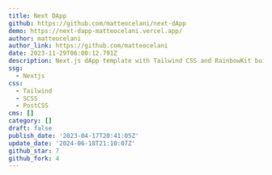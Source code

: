 ```yaml
---
title: Next DApp
github: https://github.com/matteocelani/next-dApp
demo: https://next-dapp-matteocelani.vercel.app/
author: matteocelani
author_link: https://github.com/matteocelani
date: 2023-11-29T06:00:12.791Z
description: Next.js dApp template with Tailwind CSS and RainbowKit built in TypeScript.
ssg:
  - Nextjs
css:
  - Tailwind
  - SCSS
  - PostCSS
cms: []
category: []
draft: false
publish_date: '2023-04-17T20:41:05Z'
update_date: '2024-06-18T21:10:07Z'
github_star: 7
github_fork: 4
---
```

